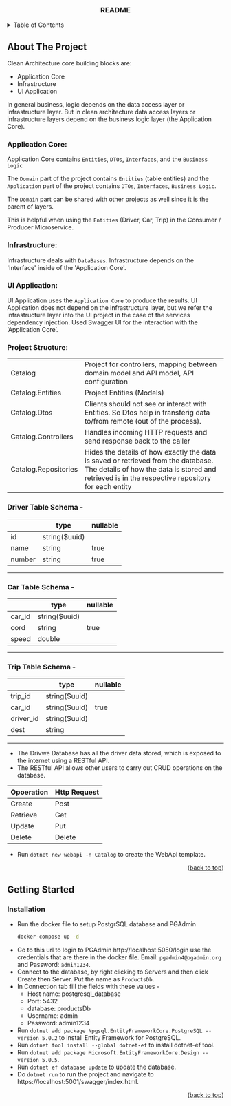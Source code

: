 <div id="top"></div>

<br />
<div align="center">
  <h3 align="center">README</h3>
</div>



<!-- TABLE OF CONTENTS -->
<details>
  <summary>Table of Contents</summary>
  <ol>
    <li>
      <a href="#about-the-project">About The Project</a>
    </li>
    <li>
      <a href="#getting-started">Getting Started</a>
      <ul>
        <li><a href="#installation">Installation</a></li>
      </ul>
    </li>
    <li><a href="#usage">Usage</a></li>
    <li><a href="#roadmap">Roadmap</a></li>
  </ol>
</details>



<!-- ABOUT THE PROJECT -->
## About The Project

Clean Architecture core building blocks are:
- Application Core
- Infrastructure
- UI Application

In general business, logic depends on the data access layer or infrastructure layer. But in clean architecture data access layers or infrastructure layers depend on the business logic layer (the Application Core).

### Application Core:
Application Core contains `Entities`, `DTOs`, `Interfaces`, and the `Business Logic`

The `Domain` part of the project contains `Entities` (table entities) and the `Application` part of the project contains `DTOs`, `Interfaces`, `Business Logic`.

The `Domain` part can be shared with other projects as well since it is the parent of layers.

This is helpful when using the `Entities` (Driver, Car, Trip) in the Consumer / Producer Microservice.

### Infrastructure:
Infrastructure deals with `DataBases`. Infrastructure depends on the 'Interface' inside of the 'Application Core'.

### UI Application:
UI Application uses the `Application Core` to produce the results. UI Application does not depend on the infrastructure layer, but we refer the infrastructure layer into the UI project in the case of the services dependency injection. Used Swagger UI for the interaction with the ‘Application Core’.


### Project Structure:

| | |
|---|---|
|Catalog |Project for controllers, mapping between domain model and API model, API configuration   |
|Catalog.Entities   |Project Entities (Models)  |
|Catalog.Dtos   |Clients should not see or interact with Entities. So Dtos help in transferig data to/from remote (out of the process).   |
|Catalog.Controllers  |Handles incoming HTTP requests and send response back to the caller |
|Catalog.Repositories  |Hides the details of how exactly the data is saved or retrieved from the database. The details of how the data is stored and retrieved is in the respective repository for each entity |

### Driver Table Schema -

|   |type   |nullable   |
|---|---|---|
|id |string($uuid)   |   |
|name   |string   |true   |
|number   |string   |true   |

---

### Car Table Schema -

|   |type   |nullable   |
|---|---|---|
|car_id |string($uuid)   |   |
|cord   |string   |true   |
|speed   |double   |   |

---

### Trip Table Schema -

|   |type   |nullable   |
|---|---|---|
|trip_id |string($uuid)   |   |
|car_id   |string($uuid)   |true   |
|driver_id   |string($uuid)   |   |
|dest   |string   |   |

---

* The Drivwe Database has all the driver data stored, which is exposed to the internet using a RESTful API.
* The RESTful API allows other users to carry out CRUD operations on the database.

|Opoeration   |Http Request   |
|---|---|
|Create |Post   |
|Retrieve   |Get   |
|Update   |Put   |
|Delete   |Delete   |

* Run `dotnet new webapi -n Catalog` to create the WebApi template.

<p align="right">(<a href="#top">back to top</a>)</p>

<!-- GETTING STARTED -->
## Getting Started

### Installation

* Run the docker file to setup PostgrSQL database and PGAdmin
  ```sh
  docker-compose up -d
  ```
* Go to this url to login to PGAdmin http://localhost:5050/login use the credentials that are there in the docker file.
Email: `pgadmin4@pgadmin.org` and Password: `admin1234`.
* Connect to the database, by right clicking to Servers and then click Create then Server.
Put the name as `ProductsDb`.
* In Connection tab fill the fields with these values - 
  * Host name: postgresql_database
  * Port: 5432
  * database: productsDb
  * Username: admin
  * Password: admin1234
* Run `dotnet add package Npgsql.EntityFrameworkCore.PostgreSQL --version 5.0.2` to install Entity Framework for PostgreSQL.
* Run `dotnet tool install --global dotnet-ef` to install dotnet-ef tool.
* Run `dotnet add package Microsoft.EntityFrameworkCore.Design --version 5.0.5`.
* Run `dotnet ef database update` to update the database.
* Do `dotnet run` to run the project and navigate to https://localhost:5001/swagger/index.html.

<p align="right">(<a href="#top">back to top</a>)</p>



